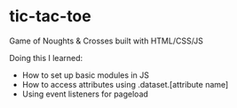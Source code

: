 # tic-tac-toe

Game of Noughts & Crosses built with HTML/CSS/JS

Doing this I learned: 
- How to set up basic modules in JS
- How to access attributes using .dataset.[attribute name]
- Using event listeners for pageload